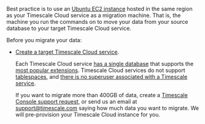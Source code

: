 
Best practice is to use an [Ubuntu EC2 instance][create-ec2-instance] hosted in the same region as your
Timescale Cloud service as a migration machine. That is, the machine you run the commands on to move your 
data from your source database to your target Timescale Cloud service. 

Before you migrate your data:

- [Create a target Timescale Cloud service][created-a-database-service-in-timescale].

  Each Timescale Cloud service [has a single database] that supports the
  [most popular extensions][all available extensions]. Timescale Cloud services do not support [tablespaces],
  and [there is no superuser associated with a Timescale service][no-superuser-for-timescale-instance].

  If you want to migrate more than 400GB of data, create a [Timescale Console support request][support-link], or
  send us an email at [support@timescale.com](mailto:support@timescale.com) saying how much data you want to migrate. We will pre-provision
  your Timescale Cloud instance for you.

[created-a-database-service-in-timescale]: /getting-started/:currentVersion:/services/
[has a single database]: /migrate/:currentVersion:/troubleshooting/#only-one-database-per-instance
[all available extensions]: /migrate/:currentVersion:/troubleshooting/#extension-availability
[tablespaces]: /migrate/:currentVersion:/troubleshooting/#tablespaces
[no-superuser-for-timescale-instance]: /migrate/:currentVersion:/troubleshooting/#superuser-privileges
[upgrade instructions]: /self-hosted/:currentVersion:/upgrades/about-upgrades/
[pg_hbaconf]: https://www.timescale.com/blog/5-common-connection-errors-in-postgresql-and-how-to-solve-them/#no-pg_hbaconf-entry-for-host
[create-ec2-instance]: https://docs.aws.amazon.com/AWSEC2/latest/UserGuide/EC2_GetStarted.html#ec2-launch-instance
[support-link]: https://console.cloud.timescale.com/dashboard/support
